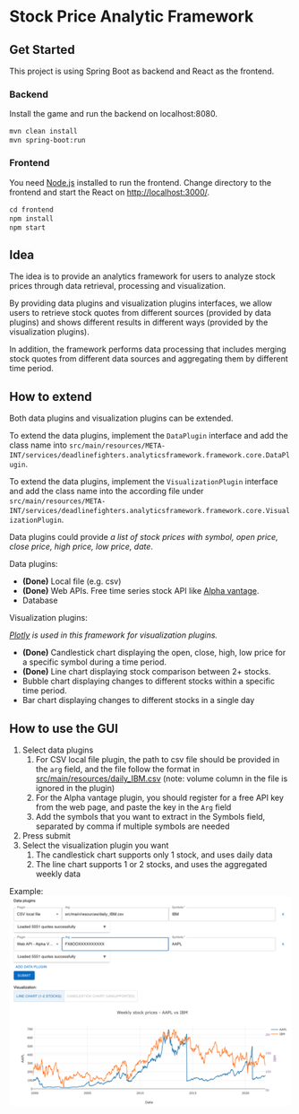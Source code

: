 # Stock Price Analytic Framework

## Get Started
This project is using Spring Boot as backend and React as the frontend.
### Backend
Install the game and run the backend on localhost:8080.
```commandline
mvn clean install
mvn spring-boot:run
```

### Frontend
You need [Node.js](https://nodejs.org/en/download/) installed to run the frontend.
Change directory to the frontend and start the React on <http://localhost:3000/>.

```commandline
cd frontend
npm install
npm start
```


## Idea
The idea is to provide an analytics framework for users to analyze stock prices through data retrieval, processing and visualization.

By providing data plugins and visualization plugins interfaces, we allow users to retrieve stock quotes from different sources (provided by data plugins) and shows different results in different ways (provided by the visualization plugins).

In addition, the framework performs data processing that includes merging stock quotes from different data sources and aggregating them by different time period.

## How to extend
Both data plugins and visualization plugins can be extended.

To extend the data plugins, implement the `DataPlugin` interface and add the class name into `src/main/resources/META-INT/services/deadlinefighters.analyticsframework.framework.core.DataPlugin`.

To extend the data plugins, implement the `VisualizationPlugin` interface and add the class name into the according file under `src/main/resources/META-INT/services/deadlinefighters.analyticsframework.framework.core.VisualizationPlugin`.

Data plugins could provide *a list of stock prices with symbol, open price, close price, high price, low price, date*.

Data plugins:
- **(Done)** Local file (e.g. csv)
- **(Done)** Web APIs. Free time series stock API like [Alpha vantage](https://www.alphavantage.co/).
- Database

Visualization plugins:

*[Plotly](https://plotly.com/) is used in this framework for visualization plugins.*
- **(Done)** Candlestick chart displaying the open, close, high, low price for a specific symbol during a time period.
- **(Done)** Line chart displaying stock comparison between 2+ stocks.
- Bubble chart displaying changes to different stocks within a specific time period.
- Bar chart displaying changes to different stocks in a single day

## How to use the GUI
1. Select data plugins
   1. For CSV local file plugin, the path to csv file should be provided in the `arg` field, and the file follow the format in [src/main/resources/daily_IBM.csv](src/test/resources/all.csv)  (note: volume column in the file is ignored in the plugin)
   2. For the Alpha vantage plugin, you should register for a free API key from the web page, and paste the key in the `Arg` field
   3. Add the symbols that you want to extract in the Symbols field, separated by comma if multiple symbols are needed
2. Press submit
3. Select the visualization plugin you want
   1. The candlestick chart supports only 1 stock, and uses daily data
   2. The line chart supports 1 or 2 stocks, and uses the aggregated weekly data

Example:
![screenshot](screenshot.png)

